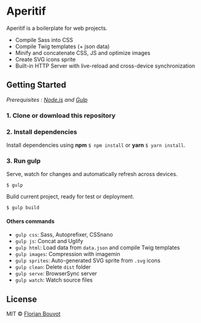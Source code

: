 # Aperitif

Aperitif is a boilerplate for web projects.

* Compile Sass into CSS
* Compile Twig templates (+ json data)
* Minify and concatenate CSS, JS and optimize images
* Create SVG icons sprite
* Built-in HTTP Server with live-reload and cross-device synchronization

## Getting Started

*Prerequisites : [Node.js](https://nodejs.org/) and [Gulp](http://gulpjs.com/)*

### 1. Clone or download this repository

### 2. Install dependencies

Install dependencies using **npm** `$ npm install` or **yarn** `$ yarn install`.

### 3. Run gulp

Serve, watch for changes and automatically refresh across devices.

```
$ gulp
```

Build current project, ready for test or deployment.

```
$ gulp build
```

#### Others commands

* `gulp css`: Sass, Autoprefixer, CSSnano
* `gulp js`: Concat and Uglify
* `gulp html`: Load data from `data.json` and compile Twig templates
* `gulp images`: Compression with imagemin
* `gulp sprites`: Auto-generated SVG sprite from `.svg` icons
* `gulp clean`: Delete `dist` folder
* `gulp serve`: BrowserSync server
* `gulp watch`: Watch source files

## License

MIT © [Florian Bouvot](https://github.com/florianbouvot)
